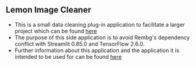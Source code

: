 ## Lemon Image Cleaner
* This is a small data cleaning plug-in application to facilitate a larger project which can be found [here](https://lemon-quality-control.herokuapp.com/)
* The purpose of this side application is to avoid Rembg's dependency conflict with Streamlit 0.85.0 and TensorFlow 2.6.0.
* Further information about this application and the application it is intended to be used for can be found [here](https://github.com/Dante-Cadiz/lemon-qualitycontrol)
